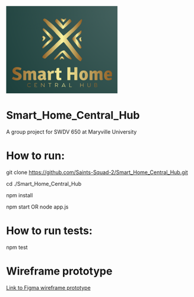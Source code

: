 <img src="./images/logo.png" alt="Smart Home App Logo" width="300"/>

# Smart_Home_Central_Hub
A group project for SWDV 650 at Maryville University

# How to run:
git clone https://github.com/Saints-Squad-2/Smart_Home_Central_Hub.git

cd ./Smart_Home_Central_Hub

npm install

npm start OR node app.js

# How to run tests: 
npm test

# Wireframe prototype
[Link to Figma wireframe prototype](https://www.figma.com/file/JViZUwHEz0nqW3cCbUAXdn/Smart-Home-Central-Hub?type=design&node-id=0%3A1&mode=design&t=SObQSBXDw96apqGs-1)

